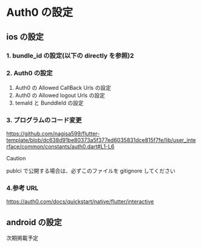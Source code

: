 # Auth0 の設定

## ios の設定

### 1. bundle_id の設定(以下の directly を参照)2

### 2. Auth0 の設定

1.  Auth0 の Allowed CallBack Urls の設定
2.  Auth0 の Allowed logout Urls の設定
3.  temaId と BunddleId の設定

### 3. プログラムのコード変更

https://github.com/nagisa599/flutter-template/blob/dc638d91be80373a5f377ed6035831dce815f7fe/lib/user_interface/common/constants/auth0.dart#L1-L6

> [!CAUTION]
> publci で公開する場合は、必ずこのファイルを gitignore してください

### 4.参考 URL

https://auth0.com/docs/quickstart/native/flutter/interactive

## android の設定

次期掲載予定
